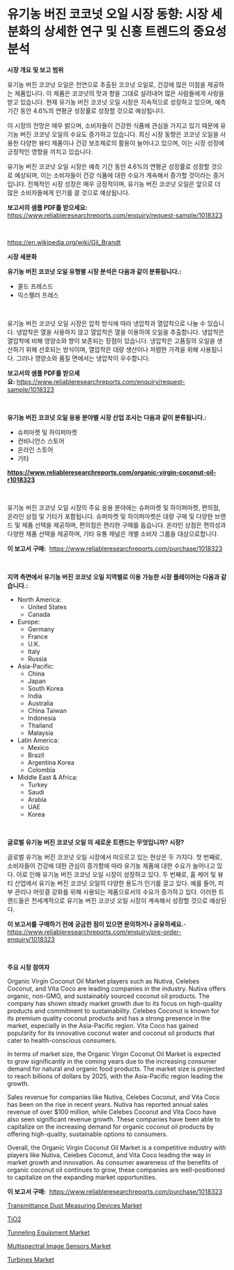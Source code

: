 <p><h1>유기농 버진 코코넛 오일 시장 동향: 시장 세분화의 상세한 연구 및 신흥 트렌드의 중요성 분석</h1></p><p><strong>시장 개요 및 보고 범위</strong></p>
<p><p>유기농 버진 코코넛 오일은 천연으로 추출된 코코넛 오일로, 건강에 많은 이점을 제공하는 제품입니다. 이 제품은 코코넛의 맛과 향을 그대로 살려내어 많은 사람들에게 사랑을 받고 있습니다. 현재 유기농 버진 코코넛 오일 시장은 지속적으로 성장하고 있으며, 예측 기간 동안 4.6%의 연평균 성장률로 성장할 것으로 예상됩니다.</p><p>이 시장의 전망은 매우 밝으며, 소비자들이 건강한 식품에 관심을 가지고 있기 때문에 유기농 버진 코코넛 오일의 수요도 증가하고 있습니다. 최신 시장 동향은 코코넛 오일을 사용한 다양한 뷰티 제품이나 건강 보조제로의 활용이 늘어나고 있으며, 이는 시장 성장에 긍정적인 영향을 끼치고 있습니다.</p><p>유기농 버진 코코넛 오일 시장은 예측 기간 동안 4.6%의 연평균 성장률로 성장할 것으로 예상되며, 이는 소비자들이 건강 식품에 대한 수요가 계속해서 증가할 것이라는 증거입니다. 전체적인 시장 성장은 매우 긍정적이며, 유기농 버진 코코넛 오일은 앞으로 더 많은 소비자들에게 인기를 끌 것으로 예상됩니다.</p></p>
<p><strong>보고서의 샘플 PDF를 받으세요:</strong> <a href="https://www.reliableresearchreports.com/enquiry/request-sample/1018323">https://www.reliableresearchreports.com/enquiry/request-sample/1018323</a></p>
<p>&nbsp;</p>
<p><a href="https://en.wikipedia.org/wiki/Gil_Brandt">https://en.wikipedia.org/wiki/Gil_Brandt</a></p>
<p><strong>시장 세분화</strong></p>
<p><strong>유기농 버진 코코넛 오일 유형별 시장 분석은 다음과 같이 분류됩니다.:</strong></p>
<p><ul><li>콜드 프레스드</li><li>익스펠러 프레스</li></ul></p>
<p>&nbsp;</p>
<p><p>유기농 버진 코코넛 오일 시장은 압착 방식에 따라 냉압착과 열압착으로 나눌 수 있습니다. 냉압착은 열을 사용하지 않고 열압착은 열을 이용하여 오일을 추출합니다. 냉압착은 열압착에 비해 영양소와 향이 보존되는 장점이 있습니다. 냉압착은 고품질의 오일을 생산하기 위해 선호되는 방식이며, 열압착은 대량 생산이나 저렴한 가격을 위해 사용됩니다. 그러나 영양소와 품질 면에서는 냉압착이 우수합니다.</p></p>
<p><strong>보고서의 샘플 PDF를 받으세요:</strong>&nbsp;<a href="https://www.reliableresearchreports.com/enquiry/request-sample/1018323">https://www.reliableresearchreports.com/enquiry/request-sample/1018323</a></p>
<p>&nbsp;</p>
<p><strong> 유기농 버진 코코넛 오일 응용 분야별 시장 산업 조사는 다음과 같이 분류됩니다.:</strong></p>
<p><ul><li>슈퍼마켓 및 하이퍼마켓</li><li>컨비니언스 스토어</li><li>온라인 스토어</li><li>기타</li></ul></p>
<p><strong><a href="https://www.reliableresearchreports.com/organic-virgin-coconut-oil-r1018323">https://www.reliableresearchreports.com/organic-virgin-coconut-oil-r1018323</a></strong></p>
<p>&nbsp;</p>
<p><p>유기농 버진 코코넛 오일 시장의 주요 응용 분야에는 슈퍼마켓 및 하이퍼마켓, 편의점, 온라인 상점 및 기타가 포함됩니다. 슈퍼마켓 및 하이퍼마켓은 대량 구매 및 다양한 브랜드 및 제품 선택을 제공하며, 편의점은 편리한 구매를 돕습니다. 온라인 상점은 편의성과 다양한 제품 선택을 제공하며, 기타 유통 채널은 개별 소비자 그룹을 대상으로합니다.</p></p>
<p><strong>이 보고서 구매:</strong>&nbsp; <a href="https://www.reliableresearchreports.com/purchase/1018323">https://www.reliableresearchreports.com/purchase/1018323</a></p>
<p>&nbsp;</p>
<p><strong>지역 측면에서 유기농 버진 코코넛 오일 지역별로 이용 가능한 시장 플레이어는 다음과 같습니다.:</strong></p>
<p><ul>
    <li>
        North America:
        <ul>
            <li>United States</li>
            <li>Canada</li>
        </ul>
    </li>
    <li>
        Europe:
        <ul>
            <li>Germany</li>
            <li>France</li>
            <li>U.K.</li>
            <li>Italy</li>
            <li>Russia</li>
        </ul>
    </li>
    <li>
        Asia-Pacific:
        <ul>
            <li>China</li>
            <li>Japan</li>
            <li>South Korea</li>
            <li>India</li>
            <li>Australia</li>
            <li>China Taiwan</li>
            <li>Indonesia</li>
            <li>Thailand</li>
            <li>Malaysia</li>
        </ul>
    </li>
    <li>
        Latin America:
        <ul>
            <li>Mexico</li>
            <li>Brazil</li>
            <li>Argentina Korea</li>
            <li>Colombia</li>
        </ul>
    </li>
    <li>
        Middle East & Africa:
        <ul>
            <li>Turkey</li>
            <li>Saudi</li>
            <li>Arabia</li>
            <li>UAE</li>
            <li>Korea</li>
        </ul>
    </li>
    </ul></p>
<p>&nbsp;</p>
<p><strong>글로벌 유기농 버진 코코넛 오일 의 새로운 트렌드는 무엇입니까? 시장?</strong></p>
<p><p>글로벌 유기농 버진 코코넛 오일 시장에서 떠오르고 있는 현상은 두 가지다. 첫 번째로, 소비자들이 건강에 대한 관심이 증가함에 따라 유기농 제품에 대한 수요가 늘어나고 있다. 이로 인해 유기농 버진 코코넛 오일 시장이 성장하고 있다. 두 번째로, 홈 케어 및 뷰티 산업에서 유기농 버진 코코넛 오일의 다양한 용도가 인기를 끌고 있다. 예를 들어, 피부 관리나 머릿결 강화를 위해 사용되는 제품으로서의 수요가 증가하고 있다. 이러한 트렌드들은 전세계적으로 유기농 버진 코코넛 오일 시장이 계속해서 성장할 것으로 예상된다.</p></p>
<p><strong>이 보고서를 구매하기 전에 궁금한 점이 있으면 문의하거나 공유하세요.</strong>- <a href="https://www.reliableresearchreports.com/enquiry/pre-order-enquiry/1018323">https://www.reliableresearchreports.com/enquiry/pre-order-enquiry/1018323</a></p>
<p>&nbsp;</p>
<p><strong>주요 시장 참여자</strong></p>
<p><p>Organic Virgin Coconut Oil Market players such as Nutiva, Celebes Coconut, and Vita Coco are leading companies in the industry. Nutiva offers organic, non-GMO, and sustainably sourced coconut oil products. The company has shown steady market growth due to its focus on high-quality products and commitment to sustainability. Celebes Coconut is known for its premium quality coconut products and has a strong presence in the market, especially in the Asia-Pacific region. Vita Coco has gained popularity for its innovative coconut water and coconut oil products that cater to health-conscious consumers.</p><p>In terms of market size, the Organic Virgin Coconut Oil Market is expected to grow significantly in the coming years due to the increasing consumer demand for natural and organic food products. The market size is projected to reach billions of dollars by 2025, with the Asia-Pacific region leading the growth.</p><p>Sales revenue for companies like Nutiva, Celebes Coconut, and Vita Coco has been on the rise in recent years. Nutiva has reported annual sales revenue of over $100 million, while Celebes Coconut and Vita Coco have also seen significant revenue growth. These companies have been able to capitalize on the increasing demand for organic coconut oil products by offering high-quality, sustainable options to consumers.</p><p>Overall, the Organic Virgin Coconut Oil Market is a competitive industry with players like Nutiva, Celebes Coconut, and Vita Coco leading the way in market growth and innovation. As consumer awareness of the benefits of organic coconut oil continues to grow, these companies are well-positioned to capitalize on the expanding market opportunities.</p></p>
<p><strong>이 보고서 구매:</strong>&nbsp;&nbsp;<a href="https://www.reliableresearchreports.com/purchase/1018323">https://www.reliableresearchreports.com/purchase/1018323</a></p>
<p><p><a href="https://medium.com/@penelope.lee568/global-transmittance-dust-measuring-devices-market-sector-types-applications-market-player-a9ae57f2a5e5">Transmittance Dust Measuring Devices Market</a></p><p><a href="https://medium.com/@derrickmafrks96745/tio2-%EC%8B%9C%EC%9E%A5-%EC%8B%9C%EC%9E%A5-%EC%84%B8%EB%B6%84%ED%99%94-%EC%A7%80%EC%97%AD-%EB%B0%8F-%EC%8B%9C%EC%9E%A5-%EC%98%88%EC%B8%A1-2031%EB%85%84%EA%B9%8C%EC%A7%80-652a8cb121d9">TiO2</a></p><p><a href="https://github.com/hzxpgedq27/Market-Research-Report-List-1/blob/main/tunneling-equipment-market.md">Tunneling Equipment Market</a></p><p><a href="https://issuu.com/reportprime-2/docs/multispectral-image-sensors-market-size-2030.pptx">Multispectral Image Sensors Market</a></p><p><a href="https://github.com/EdwarWatkinXXdd/Market-Research-Report-List-1/blob/main/turbines-market.md">Turbines Market</a></p></p>